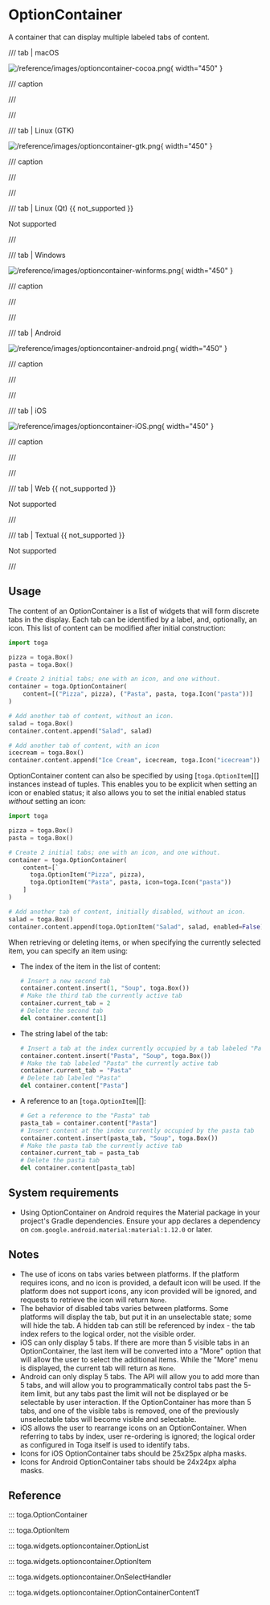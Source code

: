 # OptionContainer

A container that can display multiple labeled tabs of content.

/// tab | macOS

![/reference/images/optioncontainer-cocoa.png](/reference/images/optioncontainer-cocoa.png){ width="450" }

/// caption

///

<!-- TODO: Update alt text -->

///

/// tab | Linux (GTK)

![/reference/images/optioncontainer-gtk.png](/reference/images/optioncontainer-gtk.png){ width="450" }

/// caption

///

<!-- TODO: Update alt text -->

///

/// tab | Linux (Qt) {{ not_supported }}

Not supported

///

/// tab | Windows

![/reference/images/optioncontainer-winforms.png](/reference/images/optioncontainer-winforms.png){ width="450" }

/// caption

///

<!-- TODO: Update alt text -->

///

/// tab | Android

![/reference/images/optioncontainer-android.png](/reference/images/optioncontainer-android.png){ width="450" }

/// caption

///

<!-- TODO: Update alt text -->

///

/// tab | iOS

![/reference/images/optioncontainer-iOS.png](/reference/images/optioncontainer-iOS.png){ width="450" }

/// caption

///

<!-- TODO: Update alt text -->

///

/// tab | Web {{ not_supported }}

Not supported

///

/// tab | Textual {{ not_supported }}

Not supported

///

## Usage

The content of an OptionContainer is a list of widgets that will form discrete tabs in the display. Each tab can be identified by a label, and, optionally, an icon. This list of content can be modified after initial construction:

```python
import toga

pizza = toga.Box()
pasta = toga.Box()

# Create 2 initial tabs; one with an icon, and one without.
container = toga.OptionContainer(
    content=[("Pizza", pizza), ("Pasta", pasta, toga.Icon("pasta"))]
)

# Add another tab of content, without an icon.
salad = toga.Box()
container.content.append("Salad", salad)

# Add another tab of content, with an icon
icecream = toga.Box()
container.content.append("Ice Cream", icecream, toga.Icon("icecream"))
```

OptionContainer content can also be specified by using [`toga.OptionItem`][] instances instead of tuples. This enables you to be explicit when setting an icon or enabled status; it also allows you to set the initial enabled status *without* setting an icon:

```python
import toga

pizza = toga.Box()
pasta = toga.Box()

# Create 2 initial tabs; one with an icon, and one without.
container = toga.OptionContainer(
    content=[`
      toga.OptionItem("Pizza", pizza),
      toga.OptionItem("Pasta", pasta, icon=toga.Icon("pasta"))
    ]
)

# Add another tab of content, initially disabled, without an icon.
salad = toga.Box()
container.content.append(toga.OptionItem("Salad", salad, enabled=False))
```

When retrieving or deleting items, or when specifying the currently selected item, you can specify an item using:

- The index of the item in the list of content:

    ```python
    # Insert a new second tab
    container.content.insert(1, "Soup", toga.Box())
    # Make the third tab the currently active tab
    container.current_tab = 2
    # Delete the second tab
    del container.content[1]
    ```

- The string label of the tab:

    ```python
    # Insert a tab at the index currently occupied by a tab labeled "Pasta"
    container.content.insert("Pasta", "Soup", toga.Box())
    # Make the tab labeled "Pasta" the currently active tab
    container.current_tab = "Pasta"
    # Delete tab labeled "Pasta"
    del container.content["Pasta"]
    ```

- A reference to an [`toga.OptionItem`][]:

    ```python
    # Get a reference to the "Pasta" tab
    pasta_tab = container.content["Pasta"]
    # Insert content at the index currently occupied by the pasta tab
    container.content.insert(pasta_tab, "Soup", toga.Box())
    # Make the pasta tab the currently active tab
    container.current_tab = pasta_tab
    # Delete the pasta tab
    del container.content[pasta_tab]
    ```

## System requirements

- Using OptionContainer on Android requires the Material package in your project's Gradle dependencies. Ensure your app declares a dependency on `com.google.android.material:material:1.12.0` or later.

## Notes

- The use of icons on tabs varies between platforms. If the platform requires icons, and no icon is provided, a default icon will be used. If the platform does not support icons, any icon provided will be ignored, and requests to retrieve the icon will return `None`.
- The behavior of disabled tabs varies between platforms. Some platforms will display the tab, but put it in an unselectable state; some will hide the tab. A hidden tab can still be referenced by index - the tab index refers to the logical order, not the visible order.
- iOS can only display 5 tabs. If there are more than 5 visible tabs in an OptionContainer, the last item will be converted into a "More" option that will allow the user to select the additional items. While the "More" menu is displayed, the current tab will return as `None`.
- Android can only display 5 tabs. The API will allow you to add more than 5 tabs, and will allow you to programmatically control tabs past the 5-item limit, but any tabs past the limit will not be displayed or be selectable by user interaction. If the OptionContainer has more than 5 tabs, and one of the visible tabs is removed, one of the previously unselectable tabs will become visible and selectable.
- iOS allows the user to rearrange icons on an OptionContainer. When referring to tabs by index, user re-ordering is ignored; the logical order as configured in Toga itself is used to identify tabs.
- Icons for iOS OptionContainer tabs should be 25x25px alpha masks.
- Icons for Android OptionContainer tabs should be 24x24px alpha masks.

## Reference

::: toga.OptionContainer

::: toga.OptionItem

::: toga.widgets.optioncontainer.OptionList

::: toga.widgets.optioncontainer.OptionItem

::: toga.widgets.optioncontainer.OnSelectHandler

::: toga.widgets.optioncontainer.OptionContainerContentT
